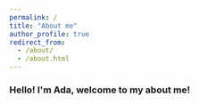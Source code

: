 ```yaml
---
permalink: /
title: "About me"
author_profile: true
redirect_from: 
  - /about/
  - /about.html
---
```

### Hello! I'm Ada, welcome to my about me!

